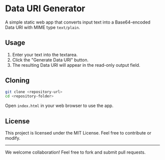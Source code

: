 # Data URI Generator

A simple static web app that converts input text into a Base64-encoded Data URI with MIME type `text/plain`.

## Usage
1. Enter your text into the textarea.
2. Click the "Generate Data URI" button.
3. The resulting Data URI will appear in the read-only output field.

## Cloning
```bash
git clone <repository-url>
cd <repository-folder>
```
Open `index.html` in your web browser to use the app.

## License
This project is licensed under the MIT License. Feel free to contribute or modify.

---

We welcome collaboration! Feel free to fork and submit pull requests.